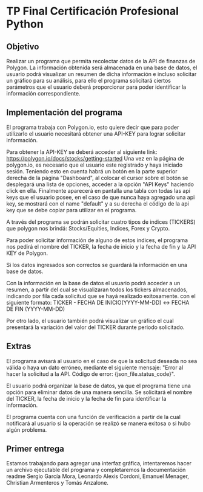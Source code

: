 # TP Final Certificación Profesional Python

## Objetivo

Realizar un programa que permita recolectar datos de la API de finanzas de Polygon. La información obtenida será almacenada en una base de datos, el usuario podrá visualizar un resumen de dicha información e incluso solicitar un gráfico para su análisis, para ello el programa solicitará ciertos parámetros que el usuario deberá proporcionar para poder identificar la información correspondiente.

## Implementación del programa
El programa trabaja con Polygon.io, esto quiere decir que para poder utilizarlo el usuario necesitará obtener una API-KEY para lograr solicitar información.

Para obtener la API-KEY se deberá acceder al siguiente link: https://polygon.io/docs/stocks/getting-started
Una vez en la página de polygon.io, es necesario que el usuario este registrado y haya iniciado sesión. Teniendo esto en cuenta habrá un botón en la parte superior derecha de la página "Dashboard", al colocar el cursor sobre el botón se desplegará una lista de opciones, acceder a la opción "API Keys" haciendo click en ella. Finalmente aparecerá en pantalla una tabla con todas las api keys que el usuario posee, en el caso de que nunca haya agregado una api key, se mostrará con el name "default" y a su derecha el código de la api key que se debe copiar para utilizar en el programa.

A través del programa se podrán solicitar cuatro tipos de indices (TICKERS) que polygon nos brindá: Stocks/Equities, Indices, Forex y Crypto.

Para poder solicitar información de alguno de estos indices, el programa nos pedirá el nombre del TICKER, la fecha de inicio y la fecha de fin y la API KEY de Polygon.

Si los datos ingresados son correctos se guardará la información en una base de datos.

Con la información en la base de datos el usuario podrá acceder a un resumen, a partir del cual se visualizaran todos los tickers almacenados, indicando por fila cada solicitud que se hayá realizado exitosamente. con el siguiente formato:
TICKER - FECHA DE INICIO(YYYY-MM-DD) <-> FECHA DE FIN (YYYY-MM-DD)

Por otro lado, el usuario también podrá visualizar un gráfico el cual presentará la variación del valor del TICKER durante periodo solicitado.

## Extras

El programa avisará al usuario en el caso de que la solicitud deseada no sea válida o haya un dato erróneo, mediante el siguiente mensaje: "Error al hacer la solicitud a la API. Código de error: {json_file.status_code}".

El usuario podrá organizar la base de datos, ya que el programa tiene una opción para eliminar datos de una manera sencilla. Se solicitará el nombre del TICKER, la fecha de inicio y la fecha de fin para identificar la información.

El programa cuenta con una función de verificación a partir de la cual notificará al usuario si la operación se realizó se manera exitosa o si hubo algún problema.


## Primer entrega
Estamos trabajando para agregar una interfaz gráfica, intentaremos hacer un archivo ejecutable del programa y completaremos la documentación readme
Sergio García Mora, Leonardo Alexis Cordoni, Emanuel Menager, Christian Armenteros y Tomás Anzalone.
